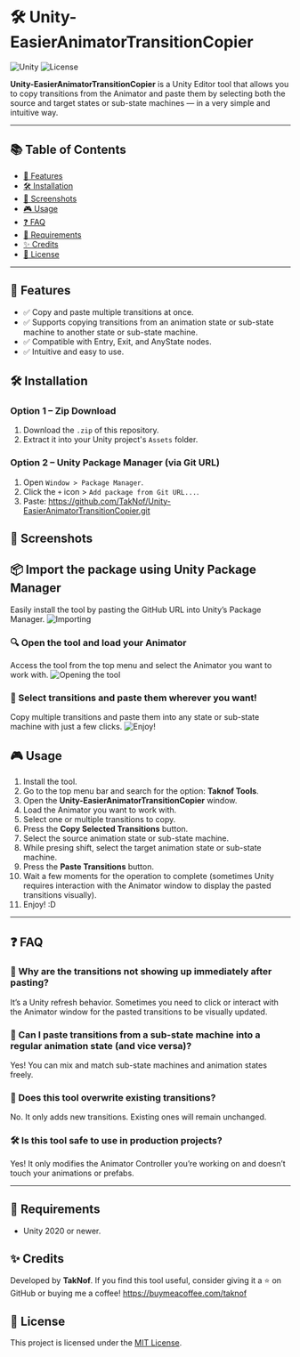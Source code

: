 # 🛠️ Unity-EasierAnimatorTransitionCopier
![Unity](https://img.shields.io/badge/Unity-2020%2B-blue.svg)
![License](https://img.shields.io/badge/License-MIT-green.svg)

**Unity-EasierAnimatorTransitionCopier** is a Unity Editor tool that allows you to copy transitions from the Animator and paste them by selecting both the source and target states or sub-state machines — in a very simple and intuitive way.

---

## 📚 Table of Contents
- [🚀 Features](#-features)
- [🛠️ Installation](#️-installation)
- [📸 Screenshots](#-screenshots)
- [🎮 Usage](#-usage)
- [❓ FAQ](#-faq)
- [📝 Requirements](#-requirements)
- [✨ Credits](#-credits)
- [📜 License](#-license)

---

## 🚀 Features
- ✅ Copy and paste multiple transitions at once.
- ✅ Supports copying transitions from an animation state or sub-state machine to another state or sub-state machine.
- ✅ Compatible with Entry, Exit, and AnyState nodes.
- ✅ Intuitive and easy to use.

## 🛠️ Installation
### Option 1 – Zip Download
1. Download the `.zip` of this repository.
2. Extract it into your Unity project's `Assets` folder.

### Option 2 – Unity Package Manager (via Git URL)
1. Open `Window > Package Manager`.
2. Click the `+` icon > `Add package from Git URL...`.
3. Paste: https://github.com/TakNof/Unity-EasierAnimatorTransitionCopier.git

## 📸 Screenshots

## 📦 Import the package using Unity Package Manager
Easily install the tool by pasting the GitHub URL into Unity’s Package Manager.
![Importing](ShowcaseGifs/Import.gif)

### 🔍 Open the tool and load your Animator
Access the tool from the top menu and select the Animator you want to work with.
![Opening the tool](ShowcaseGifs/OpenAndLoad.gif)

### 🎯 Select transitions and paste them wherever you want!
Copy multiple transitions and paste them into any state or sub-state machine with just a few clicks.
![Enjoy!](ShowcaseGifs/Enjoy.gif)

## 🎮 Usage
1. Install the tool.
2. Go to the top menu bar and search for the option: **Taknof Tools**.
3. Open the **Unity-EasierAnimatorTransitionCopier** window.
4. Load the Animator you want to work with.
5. Select one or multiple transitions to copy.
6. Press the **Copy Selected Transitions** button.
7. Select the source animation state or sub-state machine.
8. While presing shift, select the target animation state or sub-state machine.
9. Press the **Paste Transitions** button.
10. Wait a few moments for the operation to complete (sometimes Unity requires interaction with the Animator window to display the pasted transitions visually).
11. Enjoy! :D

---

## ❓ FAQ

### 💬 Why are the transitions not showing up immediately after pasting?
It’s a Unity refresh behavior. Sometimes you need to click or interact with the Animator window for the pasted transitions to be visually updated.

### 🧩 Can I paste transitions from a sub-state machine into a regular animation state (and vice versa)?
Yes! You can mix and match sub-state machines and animation states freely.

### 🔄 Does this tool overwrite existing transitions?
No. It only adds new transitions. Existing ones will remain unchanged.

### 🛠️ Is this tool safe to use in production projects?
Yes! It only modifies the Animator Controller you’re working on and doesn’t touch your animations or prefabs.

---

## 📝 Requirements
- Unity 2020 or newer.

## ✨ Credits
Developed by **TakNof**.
If you find this tool useful, consider giving it a ⭐ on GitHub or buying me a coffee!
https://buymeacoffee.com/taknof


## 📜 License
This project is licensed under the [MIT License](LICENSE).
